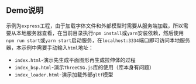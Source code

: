 ## Demo说明

示例为`express`工程，由于加载字体文件和外部模型时需要从服务端加载，所以需要从本地服务器查看，在当前目录执行`npm install`或`yarn`安装依赖，然后使用`npm run start`或`yarn start`启动服务，在`localhost:3334`端口即可访问本地服务器，本示例中需要手动输入`html`地址：

- `index.html`-演示先生成平面图形再生成拉伸体的过程
- `index_bsp.html`-演示`ThreeCSG.js`库的使用（库本身有问题）
- `index_loader.html`-演示加载外部`gltf`模型

